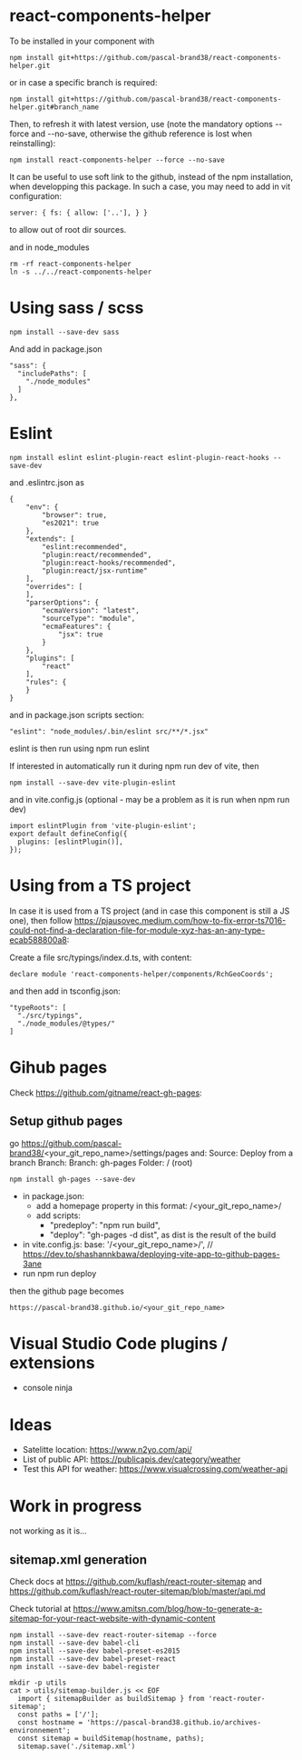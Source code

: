 # react-components-helper

To be installed in your component with

    npm install git+https://github.com/pascal-brand38/react-components-helper.git

or in case a specific branch is required:

    npm install git+https://github.com/pascal-brand38/react-components-helper.git#branch_name


Then, to refresh it with latest version, use (note the mandatory options --force and --no-save, otherwise the github reference is lost when reinstalling):

    npm install react-components-helper --force --no-save

It can be useful to use soft link to the github, instead of the npm installation, when developping this package. In such a case, you may need to add in vit configuration:

    server: { fs: { allow: ['..'], } }

to allow out of root dir sources.

and in node_modules

    rm -rf react-components-helper
    ln -s ../../react-components-helper

# Using sass / scss

    npm install --save-dev sass

And add in package.json

    "sass": {
      "includePaths": [
        "./node_modules"
      ]
    },

# Eslint

    npm install eslint eslint-plugin-react eslint-plugin-react-hooks --save-dev

and .eslintrc.json as

    {
        "env": {
            "browser": true,
            "es2021": true
        },
        "extends": [
            "eslint:recommended",
            "plugin:react/recommended",
            "plugin:react-hooks/recommended",
            "plugin:react/jsx-runtime"    
        ],
        "overrides": [
        ],
        "parserOptions": {
            "ecmaVersion": "latest",
            "sourceType": "module",
            "ecmaFeatures": {
                "jsx": true
            }
        },
        "plugins": [
            "react"
        ],
        "rules": {
        }
    }

and in package.json scripts section:

    "eslint": "node_modules/.bin/eslint src/**/*.jsx"

eslint is then run using npm run eslint


If interested in automatically run it during npm run dev of vite, then

    npm install --save-dev vite-plugin-eslint

and in vite.config.js (optional - may be a problem as it is run when npm run dev)

    import eslintPlugin from 'vite-plugin-eslint';
    export default defineConfig({
      plugins: [eslintPlugin()],
    });



# Using from a TS project
In case it is used from a TS project (and in case this component is still a JS one), then follow https://pjausovec.medium.com/how-to-fix-error-ts7016-could-not-find-a-declaration-file-for-module-xyz-has-an-any-type-ecab588800a8:

Create a file src/typings/index.d.ts, with content:

    declare module 'react-components-helper/components/RchGeoCoords';

and then add in tsconfig.json:

    "typeRoots": [
      "./src/typings",
      "./node_modules/@types/"
    ]

# Gihub pages
Check https://github.com/gitname/react-gh-pages:

## Setup github pages
go https://github.com/pascal-brand38/<your_git_repo_name>/settings/pages and:
    Source: Deploy from a branch
    Branch:
    Branch: gh-pages
    Folder: / (root)


    npm install gh-pages --save-dev

* in package.json:
  * add a homepage property in this format: /<your_git_repo_name>/
  * add scripts:
    * "predeploy": "npm run build",
    * "deploy": "gh-pages -d dist",   as dist is the result of the build
* in vite.config.js:
    base: '/<your_git_repo_name>/',   // https://dev.to/shashannkbawa/deploying-vite-app-to-github-pages-3ane
* run npm run deploy

then the github page becomes

    https://pascal-brand38.github.io/<your_git_repo_name>


# Visual Studio Code plugins / extensions

* console ninja


# Ideas

* Satelitte location: https://www.n2yo.com/api/
* List of public API: https://publicapis.dev/category/weather
* Test this API for weather: https://www.visualcrossing.com/weather-api


# Work in progress

not working as it is...

## sitemap.xml generation

Check docs at https://github.com/kuflash/react-router-sitemap
and https://github.com/kuflash/react-router-sitemap/blob/master/api.md

Check tutorial at https://www.amitsn.com/blog/how-to-generate-a-sitemap-for-your-react-website-with-dynamic-content

    npm install --save-dev react-router-sitemap --force
    npm install --save-dev babel-cli
    npm install --save-dev babel-preset-es2015
    npm install --save-dev babel-preset-react
    npm install --save-dev babel-register

    mkdir -p utils
    cat > utils/sitemap-builder.js << EOF
      import { sitemapBuilder as buildSitemap } from 'react-router-sitemap';
      const paths = ['/'];
      const hostname = 'https://pascal-brand38.github.io/archives-environnement';
      const sitemap = buildSitemap(hostname, paths);
      sitemap.save('./sitemap.xml')


